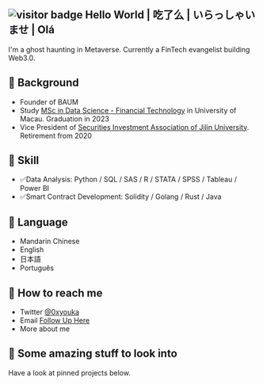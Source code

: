 ## ![visitor badge](https://visitor-badge.glitch.me/badge?page_id=0xyk.visitor-badge&left_color=red&right_color=green&left_text=Welcome) Hello World | 吃了么 | いらっしゃいませ | Olá
I'm a ghost haunting in Metaverse. Currently a FinTech evangelist building Web3.0.
## 🌱 Background 
- Founder of BAUM
- Study [MSc in Data Science - Financial Technology](https://cds.ici.um.edu.mo/) in University of Macau. Graduation in 2023
- Vice President of [Securities Investment Association of Jilin University](https://mp.weixin.qq.com/s/m2AnjGqCcmbfmdn0Crtkrw). Retirement from 2020
## 🔧 Skill
- ✅Data Analysis: Python / SQL / SAS / R / STATA / SPSS / Tableau / Power BI
- ✅Smart Contract Development: Solidity / Golang / Rust / Java
## 👋 Language
- Mandarin Chinese
- English
- 日本語
- Português
## 📮 How to reach me
- Twitter [@0xyouka](https://twitter.com/0xyouka)
- Email [Follow Up Here](mailto:0xyouka@gmail.com)
- More about me
## 👀 Some amazing stuff to look into
Have a look at pinned projects below.

